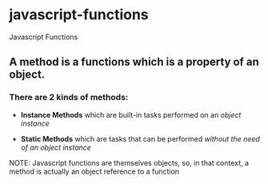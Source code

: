 # javascript-functions
Javascript Functions

## A method is a functions which is a property of an object.

### There are 2 kinds of methods:

- **Instance Methods** which are built-in tasks performed on an *object instance*

- **Static Methods** which are tasks that can be performed *without the need of an object instance*

NOTE: Javascript functions are themselves objects, so, in that context, a method is actually an object reference to a function

